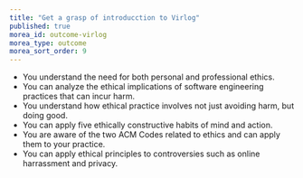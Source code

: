 ```yaml
---
title: "Get a grasp of introducction to Virlog"
published: true
morea_id: outcome-virlog
morea_type: outcome
morea_sort_order: 9
---
```

  * You understand the need for both personal and professional ethics.
  * You can analyze the ethical implications of software engineering practices that can incur harm.
  * You understand how ethical practice involves not just avoiding harm, but doing good.
  * You can apply five ethically constructive habits of mind and action.
  * You are aware of the two ACM Codes related to ethics and can apply them to your practice.
  * You can apply ethical principles to controversies such as online harrassment and privacy.
